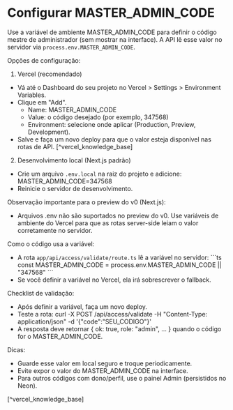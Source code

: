 # Configurar MASTER_ADMIN_CODE

Use a variável de ambiente MASTER_ADMIN_CODE para definir o código mestre de administrador (sem mostrar na interface). A API lê esse valor no servidor via `process.env.MASTER_ADMIN_CODE`.

Opções de configuração:

1) Vercel (recomendado)
- Vá até o Dashboard do seu projeto no Vercel > Settings > Environment Variables.
- Clique em "Add".
  - Name: MASTER_ADMIN_CODE
  - Value: o código desejado (por exemplo, 347568)
  - Environment: selecione onde aplicar (Production, Preview, Development).
- Salve e faça um novo deploy para que o valor esteja disponível nas rotas de API. [^vercel_knowledge_base]

2) Desenvolvimento local (Next.js padrão)
- Crie um arquivo `.env.local` na raiz do projeto e adicione:
  MASTER_ADMIN_CODE=347568
- Reinicie o servidor de desenvolvimento.

Observação importante para o preview do v0 (Next.js):
- Arquivos .env não são suportados no preview do v0. Use variáveis de ambiente do Vercel para que as rotas server-side leiam o valor corretamente no servidor.

Como o código usa a variável:
- A rota `app/api/access/validate/route.ts` lê a variável no servidor:
  \`\`\`ts
  const MASTER_ADMIN_CODE = process.env.MASTER_ADMIN_CODE || "347568"
  \`\`\`
- Se você definir a variável no Vercel, ela irá sobrescrever o fallback.

Checklist de validação:
- Após definir a variável, faça um novo deploy.
- Teste a rota:
  curl -X POST /api/access/validate -H "Content-Type: application/json" -d '{"code":"SEU_CODIGO"}'
- A resposta deve retornar { ok: true, role: "admin", ... } quando o código for o MASTER_ADMIN_CODE.

Dicas:
- Guarde esse valor em local seguro e troque periodicamente.
- Evite expor o valor do MASTER_ADMIN_CODE na interface.
- Para outros códigos com dono/perfil, use o painel Admin (persistidos no Neon).

[^vercel_knowledge_base]
